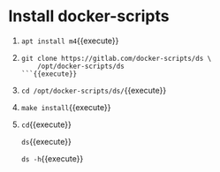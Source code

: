 # Install docker-scripts

1. `apt install m4`{{execute}}

2. ```
   git clone https://gitlab.com/docker-scripts/ds \
       /opt/docker-scripts/ds
   ```{{execute}}

3. `cd /opt/docker-scripts/ds/`{{execute}}

4. `make install`{{execute}}

5. `cd`{{execute}}

   `ds`{{execute}}

   `ds -h`{{execute}}

